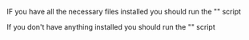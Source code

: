 IF you have all the necessary files installed you should run the "" script

If you don't have anything installed you should run the "" script
